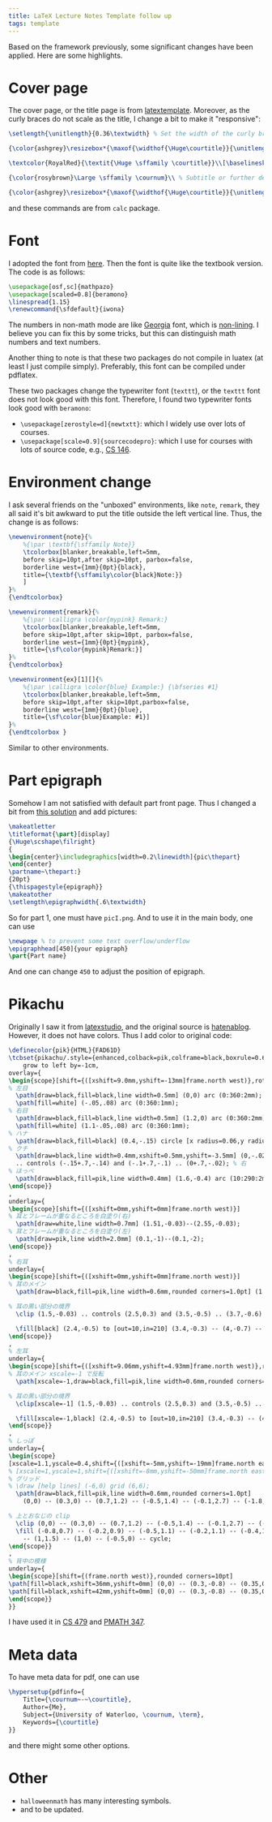 ```yaml
---
title: LaTeX Lecture Notes Template follow up
tags: template
---
```


Based on the framework previously, some significant changes have been applied. Here are some highlights.

# Cover page
The cover page, or the title page is from [latextemplate](https://www.latextemplates.com/template/stylish-title-page). Moreover, as the curly braces do not scale as the title, I change a bit to make it "responsive":
```latex
\setlength{\unitlength}{0.36\textwidth} % Set the width of the curly brackets above and below the titles

{\color{ashgrey}\resizebox*{\maxof{\widthof{\Huge\courtitle}}{\unitlength}}{\baselineskip}{\rotatebox{90}{$\}$}}}\\[\baselineskip] % Top curly bracket

\textcolor{RoyalRed}{\textit{\Huge \sffamily \courtitle}}\\[\baselineskip] % Title

{\color{rosybrown}\Large \sffamily \cournum}\\ % Subtitle or further description

{\color{ashgrey}\resizebox*{\maxof{\widthof{\Huge\courtitle}}{\unitlength}}{\baselineskip}{\rotatebox{-90}{$\}$}}} % Bottom curly bracket
```
and these commands are from `calc` package.

# Font

I adopted the font from [here](https://tex.stackexchange.com/a/60246). Then the font is quite like the textbook version. The code is as follows:
```latex
\usepackage[osf,sc]{mathpazo}
\usepackage[scaled=0.8]{beramono}
\linespread{1.15}
\renewcommand{\sfdefault}{iwona}
```
The numbers in non-math mode are like [Georgia](https://en.wikipedia.org/wiki/Georgia_(typeface)) font, which is [non-lining](https://en.wikipedia.org/wiki/Text_figures). I believe you can fix this by some tricks, but this can distinguish math numbers and text numbers.

Another thing to note is that these two packages do not compile in luatex (at least I just compile simply). Preferably, this font can be compiled under pdflatex.

These two packages change the typewriter font (`texttt`), or the `texttt` font does not look good with this font. Therefore, I found two typewriter fonts look good with `beramono`:
- `\usepackage[zerostyle=d]{newtxtt}`: which I widely use over lots of courses.
- `\usepackage[scale=0.9]{sourcecodepro}`: which I use for courses with lots of source code, e.g., [CS 146](https://n.sibp.ro/cs146). 

# Environment change
I ask several friends on the "unboxed" environments, like `note`, `remark`, they all said it's bit awkward to put the title outside the left vertical line. Thus, the change is as follows:
```latex
\newenvironment{note}{%
	%{\par \textbf{\sffamily Note}}
	\tcolorbox[blanker,breakable,left=5mm,
	before skip=10pt,after skip=10pt, parbox=false,
	borderline west={1mm}{0pt}{black},
	title={\textbf{\sffamily\color{black}Note:}}
	]
}%
{\endtcolorbox}

\newenvironment{remark}{%
	%{\par \calligra \color{mypink} Remark:}
	\tcolorbox[blanker,breakable,left=5mm,
	before skip=10pt,after skip=10pt, parbox=false,
	borderline west={1mm}{0pt}{mypink},
	title={\sf\color{mypink}Remark:}]
}%
{\endtcolorbox}

\newenvironment{ex}[1][]{%
	%{\par \calligra \color{blue} Example:} {\bfseries #1}
	\tcolorbox[blanker,breakable,left=5mm,
	before skip=10pt,after skip=10pt,parbox=false,
	borderline west={1mm}{0pt}{blue},
	title={\sf\color{blue}Example: #1}]
}%
{\endtcolorbox }
```

Similar to other environments.

# Part epigraph

Somehow I am not satisfied with default part front page. Thus I changed a bit from [this solution](https://tex.stackexchange.com/a/521984) and add pictures:
```latex
\makeatletter
\titleformat{\part}[display]
{\Huge\scshape\filright}
{
\begin{center}\includegraphics[width=0.2\linewidth]{pic\thepart}
\end{center}
\partname~\thepart:}
{20pt}
{\thispagestyle{epigraph}}
\makeatother
\setlength\epigraphwidth{.6\textwidth}
```
So for part 1, one must have `picI.png`. And to use it in the main body, one can use
```latex
\newpage % to prevent some text overflow/underflow
\epigraphhead[450]{your epigraph}
\part{Part name}
```
And one can change `450` to adjust the position of epigraph.

# Pikachu
Originally I saw it from [latexstudio](https://www.latexstudio.net/archives/51618.html), and the original source is [hatenablog](https://hohei3108.hatenablog.com/entry/2017/09/23/165454). However, it does not have colors. Thus I add color to original code:

```latex
\definecolor{pik}{HTML}{FAD61D}
\tcbset{pikachu/.style={enhanced,colback=pik,colframe=black,boxrule=0.6mm,enlarge top by=7.0mm,enlarge bottom by=2.0mm,top=50pt,sharp corners=south,arc=14mm,
	grow to left by=-1cm,
overlay={
\begin{scope}[shift={([xshift=9.0mm,yshift=-13mm]frame.north west)},rotate=30]
% 左目
  \path[draw=black,fill=black,line width=0.5mm] (0,0) arc (0:360:2mm);
  \path[fill=white] (-.05,.08) arc (0:360:1mm);
% 右目
  \path[draw=black,fill=black,line width=0.5mm] (1.2,0) arc (0:360:2mm);
  \path[fill=white] (1.1-.05,.08) arc (0:360:1mm);
% ハナ
  \path[draw=black,fill=black] (0.4,-.15) circle [x radius=0.06,y radius=0.03] (0:360);
% クチ
  \path[draw=black,line width=0.4mm,xshift=0.5mm,yshift=-3.5mm] (0,-.02) .. controls (.1,-.1) and (.15,-.14) .. (.35,0) % 左
  .. controls (-.15+.7,-.14) and (-.1+.7,-.1) .. (0+.7,-.02); % 右
% ほっぺ
  \path[draw=black,fill=pik,line width=0.4mm] (1.6,-0.4) arc (10:290:2mm);
\end{scope}}
,
underlay={
\begin{scope}[shift={([xshift=0mm,yshift=0mm]frame.north west)}]
% 耳とフレームが重なるところを白塗り(右)
  \path[draw=white,line width=0.7mm] (1.51,-0.03)--(2.55,-0.03);
% 耳とフレームが重なるところを白塗り(左)
  \path[draw=pik,line width=2.0mm] (0.1,-1)--(0.1,-2);
\end{scope}}
,
% 右耳
underlay={
\begin{scope}[shift={([xshift=0mm,yshift=0mm]frame.north west)}]
% 耳のメイン
  \path[draw=black,fill=pik,line width=0.6mm,rounded corners=1.0pt] (1.5,-0.03) .. controls (2.5,0.3) and (3.5,-0.5) .. (3.7,-0.6) .. controls (2.7,-0.5) and (2.5,-0.5) .. (2.2,-0.4);

% 耳の黒い部分の境界
  \clip (1.5,-0.03) .. controls (2.5,0.3) and (3.5,-0.5) .. (3.7,-0.6) .. controls (2.7,-0.5) and (2.5,-0.5) .. (2.2,-0.4);

  \fill[black] (2.4,-0.5) to [out=10,in=210] (3.4,-0.3) -- (4,-0.7) -- cycle;
\end{scope}}
,
% 左耳
underlay={
\begin{scope}[shift={([xshift=9.06mm,yshift=4.93mm]frame.north west)},rotate=60]
% 耳のメイン xscale=-1 で反転
  \path[xscale=-1,draw=black,fill=pik,line width=0.6mm,rounded corners=1.0pt] (1.5,-0.03) .. controls (2.5,0.3) and (3.5,-0.5) .. (3.7,-0.6) .. controls (2.7,-0.5) and (2.5,-0.5) .. (2.2,-0.4);

% 耳の黒い部分の境界
  \clip[xscale=-1] (1.5,-0.03) .. controls (2.5,0.3) and (3.5,-0.5) .. (3.7,-0.6) .. controls (2.7,-0.5) and (2.5,-0.5) .. (2.2,-0.4);

  \fill[xscale=-1,black] (2.4,-0.5) to [out=10,in=210] (3.4,-0.3) -- (4,-0.7) -- cycle;
\end{scope}}
,
% しっぽ
underlay={
\begin{scope}
[xscale=1.1,yscale=0.4,shift={([xshift=-5mm,yshift=-19mm]frame.north east)},rotate=38]
% [xscale=1,yscale=1,shift={([xshift=-8mm,yshift=-50mm]frame.north east)},rotate=0]
% グリッド
% \draw [help lines] (-6,0) grid (6,6);
  \path[draw=black,fill=pik,line width=0.6mm,rounded corners=1.0pt]
    (0,0) -- (0.3,0) -- (0.7,1.2) -- (-0.5,1.4) -- (-0.1,2.7) -- (-1.8,3) to [out=80,in=245] (-1,5.4) -- (-3.9,6) to [out=245,in=90] (-4.6,2.2) -- (-2,2) -- (-2.2,1.1) -- (0.2,0.7) -- cycle;

% 上とおなじの clip
  \clip (0,0) -- (0.3,0) -- (0.7,1.2) -- (-0.5,1.4) -- (-0.1,2.7) -- (-2,3) to [out=80,in=245] (-1.2,5.4) -- (-4.1,6) to [out=245,in=90] (-4.8,2.2) -- (-2.2,2) -- (-2.5,1.1) -- (0.2,0.7) -- cycle;
  \fill (-0.8,0.7) -- (-0.2,0.9) -- (-0.5,1.1) -- (-0.2,1.1) -- (-0.4,1.2) -- (-0.1,1.25) -- (-0.4,1.45)
    -- (1,1.5) -- (1,0) -- (-0.5,0) -- cycle;
\end{scope}}
,
% 背中の模様
underlay={
\begin{scope}[shift={(frame.north west)},rounded corners=10pt]
\path[fill=black,xshift=36mm,yshift=0mm] (0,0) -- (0.3,-0.8) -- (0.35,0);
\path[fill=black,xshift=42mm,yshift=0mm] (0,0) -- (0.3,-0.8) -- (0.35,0);
\end{scope}}
}}
```

I have used it in [CS 479](https://n.sibp.ro/cs479) and [PMATH 347](https://n.sibp.ro/pmath347).

# Meta data
To have meta data for pdf, one can use 
```latex
\hypersetup{pdfinfo={
    Title={\cournum~-~\courtitle},
    Author={Me},
    Subject={University of Waterloo, \cournum, \term},
    Keywords={\courtitle}
}}
```
and there might some other options.

# Other
- `halloweenmath` has many interesting symbols.
- and to be updated.